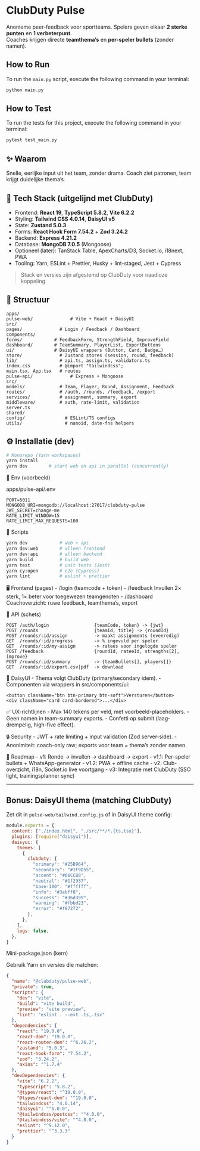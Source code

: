 # ClubDuty Pulse

Anonieme peer-feedback voor sportteams. Spelers geven elkaar **2 sterke punten** en **1 verbeterpunt**.  
Coaches krijgen directe **teamthema’s** en **per-speler bullets** (zonder namen).

## How to Run

To run the `main.py` script, execute the following command in your terminal:

```bash
python main.py
```

## How to Test

To run the tests for this project, execute the following command in your terminal:

```bash
pytest test_main.py
```

## ✨ Waarom
Snelle, eerlijke input uit het team, zonder drama. Coach ziet patronen, team krijgt duidelijke thema’s.

## 🧱 Tech Stack (uitgelijnd met ClubDuty)
- Frontend: **React 19**, **TypeScript 5.8.2**, **Vite 6.2.2**
- Styling: **Tailwind CSS 4.0.14**, **DaisyUI v5**
- State: **Zustand 5.0.3**
- Forms: **React Hook Form 7.54.2** + **Zod 3.24.2**
- Backend: **Express 4.21.2**
- Database: **MongoDB 7.0.5** (Mongoose)
- Optioneel (later): TanStack Table, ApexCharts/D3, Socket.io, i18next, PWA
- Tooling: Yarn, ESLint + Prettier, Husky + lint-staged, Jest + Cypress

> Stack en versies zijn afgestemd op ClubDuty voor naadloze koppeling. 

## 📁 Structuur
```text
apps/
pulse-web/              # Vite + React + DaisyUI
src/
pages/              # Login / Feedback / Dashboard
components/
forms/            # FeedbackForm, StrengthField, ImproveField
dashboard/        # TeamSummary, PlayerList, ExportButtons
ui/               # DaisyUI wrappers (Button, Card, Badge…)
store/              # Zustand stores (session, round, feedback)
lib/                # api.ts, assign.ts, validators.ts
index.css           # @import "tailwindcss";
main.tsx, App.tsx   # routes
pulse-api/              # Express + Mongoose
src/
models/             # Team, Player, Round, Assignment, Feedback
routes/             # /auth, /rounds, /feedback, /export
services/           # assignment, summary, export
middleware/         # auth, rate-limit, validation
server.ts
shared/
config/               # ESLint/TS configs
utils/                # nanoid, date-fns helpers
```

## ⚙️ Installatie (dev)
```bash
# Monorepo (Yarn workspaces)
yarn install
yarn dev        # start web en api in parallel (concurrently)
```

🔐 Env (voorbeeld)

apps/pulse-api/.env
```env
PORT=5011
MONGODB_URI=mongodb://localhost:27017/clubduty-pulse
JWT_SECRET=change-me
RATE_LIMIT_WINDOW=15
RATE_LIMIT_MAX_REQUESTS=100
```


🧪 Scripts
```bash
yarn dev            # web + api
yarn dev:web        # alleen frontend
yarn dev:api        # alleen backend
yarn build          # build web
yarn test           # unit tests (Jest)
yarn cy:open        # e2e (Cypress)
yarn lint           # eslint + prettier
```

🖥️ Frontend (pages)
	-	/login (teamcode + token)
	-	/feedback Invullen 2× sterk, 1× beter voor toegewezen teamgenoten
	-	/dashboard Coachoverzicht: ruwe feedback, teamthema’s, export


🧩 API (schets)
```http
POST /auth/login                 {teamCode, token} -> {jwt}
POST /rounds                     {teamId, title} -> {roundId}
POST /rounds/:id/assign          -> maakt assignments (evenredig)
GET  /rounds/:id/progress        -> % ingevuld per speler
GET  /rounds/:id/my-assign       -> ratees voor ingelogde speler
POST /feedback                   {roundId, rateeId, strengths[2], improve}
POST /rounds/:id/summary         -> {teamBullets[], players[]}
GET  /rounds/:id/export.csv|pdf  -> download
```


🎨 DaisyUI
	- 	Thema volgt ClubDuty (primary/secondary idem).
	- 	Componenten via wrappers in src/components/ui:
```tsx
<button className="btn btn-primary btn-soft">Versturen</button>
<div className="card card-bordered">...</div>
```


✅ UX-richtlijnen
	- 	Max 140 tekens per veld, met voorbeeld-placeholders.
	- 	Geen namen in team-summary exports.
	- 	Confetti op submit (laag­drempelig, high-five effect).

🔒 Security
	- 	JWT + rate limiting + input validation (Zod server-side).
	- 	Anonimiteit: coach-only raw; exports voor team = thema’s zonder namen.

🚀 Roadmap
	- 	v1: Ronde → invullen → dashboard → export
	- 	v1.1: Per-speler bullets + WhatsApp-generator
	- 	v1.2: PWA + offline cache
	- 	v2: Club-overzicht, i18n, Socket.io live voortgang
	- 	v3: Integratie met ClubDuty (SSO light, trainingsplanner sync)

---

## Bonus: DaisyUI thema (matching ClubDuty)
Zet dit in `pulse-web/tailwind.config.js` of in DaisyUI theme config:
```js
module.exports = {
  content: ["./index.html", "./src/**/*.{ts,tsx}"],
  plugins: [require("daisyui")],
  daisyui: {
    themes: [
      {
        clubduty: {
          "primary": "#25B964",
          "secondary": "#1F9D55",
          "accent": "#66CC88",
          "neutral": "#1f2937",
          "base-100": "#ffffff",
          "info": "#3abff8",
          "success": "#36d399",
          "warning": "#fbbd23",
          "error": "#f87272",
        },
      },
    ],
    logs: false,
  },
}
```

Mini-package.json (kern)

Gebruik Yarn en versies die matchen:
```json
{
  "name": "@clubduty/pulse-web",
  "private": true,
  "scripts": {
    "dev": "vite",
    "build": "vite build",
    "preview": "vite preview",
    "lint": "eslint . --ext .ts,.tsx"
  },
  "dependencies": {
    "react": "19.0.0",
    "react-dom": "19.0.0",
    "react-router-dom": "^6.26.2",
    "zustand": "5.0.3",
    "react-hook-form": "7.54.2",
    "zod": "3.24.2",
    "axios": "^1.7.4"
  },
  "devDependencies": {
    "vite": "6.2.2",
    "typescript": "5.8.2",
    "@types/react": "^19.0.0",
    "@types/react-dom": "^19.0.0",
    "tailwindcss": "4.0.14",
    "daisyui": "^5.0.0",
    "@tailwindcss/postcss": "^4.0.0",
    "@tailwindcss/vite": "^4.0.0",
    "eslint": "^9.12.0",
    "prettier": "^3.3.3"
  }
}
```
